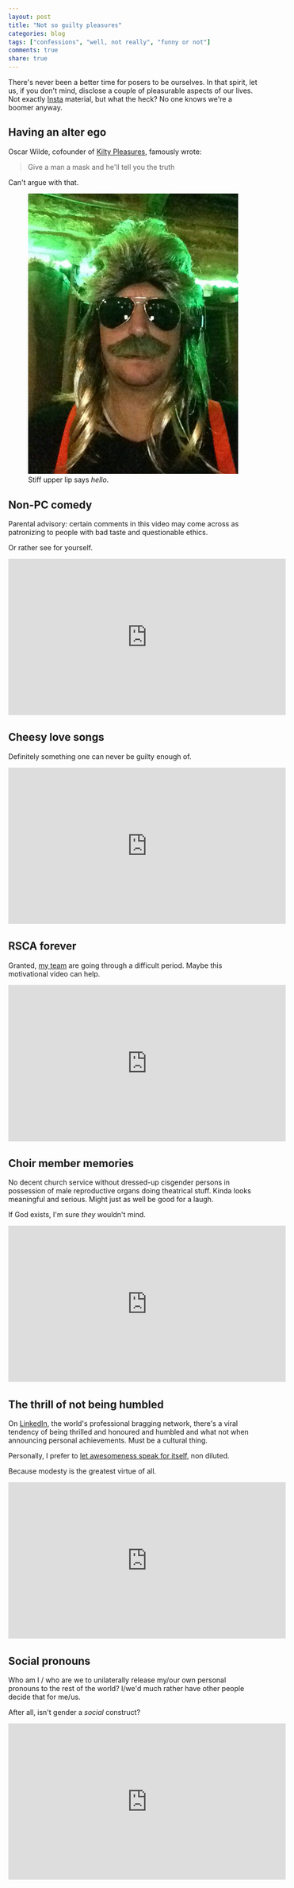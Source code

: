 ```yaml
---
layout: post
title: "Not so guilty pleasures"
categories: blog
tags: ["confessions", "well, not really", "funny or not"]
comments: true
share: true
---
```


There's never been a better time for
posers to be ourselves. In that spirit,
let us, if you don't mind,
disclose a couple of pleasurable aspects of our
lives. Not exactly [Insta](https://www.boredpanda.com/men-imitate-women-instagram-bros-being-basic/?utm_source=google&utm_medium=organic&utm_campaign=organic)
material, but what
the heck? No one knows we're a boomer anyway.

## Having an alter ego

Oscar Wilde, cofounder of [Kilty Pleasures](https://www.pinterest.com/trevor7171/kilty-pleasures/), famously wrote:

> Give a man a mask and he'll tell you the truth

Can't argue with that.

<figure width="100">
	<img src="/images/alter_ego.jpg" alt="DJ Fré"/>
    <figcaption>Stiff upper lip says <i>hello</i>.</figcaption>
</figure>

## Non-PC comedy

Parental advisory: certain comments in this video may come across as patronizing to people with bad taste and questionable ethics.

Or rather see for yourself.

<iframe width="560" height="315" src="https://www.youtube.com/embed/Tb8Y7kKJIFQ" title="YouTube video player" frameborder="0" allow="accelerometer; autoplay; clipboard-write; encrypted-media; gyroscope; picture-in-picture" allowfullscreen></iframe>

## Cheesy love songs

Definitely something one can never be guilty enough of.

<iframe width="560" height="315" src="https://www.youtube.com/embed/HFTi0mbXNUg" title="YouTube video player" frameborder="0" allow="accelerometer; autoplay; clipboard-write; encrypted-media; gyroscope; picture-in-picture" allowfullscreen></iframe>

## RSCA forever

Granted, [my team][rsca] are going through a difficult period.
Maybe this motivational video can help.

<iframe width="560" height="315" src="https://www.youtube.com/embed/LfduUFF_i1A" title="YouTube video player" frameborder="0" allow="accelerometer; autoplay; clipboard-write; encrypted-media; gyroscope; picture-in-picture" allowfullscreen></iframe>

## Choir member memories

No decent church service without dressed-up cisgender persons in possession of male reproductive organs doing theatrical stuff. Kinda looks meaningful and serious.
Might just as well be good for a laugh.

If God exists, I'm sure _they_ wouldn't mind.

<iframe width="560" height="315" src="https://www.youtube.com/embed/Ye_YSWTVaCM" title="YouTube video player" frameborder="0" allow="accelerometer; autoplay; clipboard-write; encrypted-media; gyroscope; picture-in-picture" allowfullscreen></iframe>

## The thrill of not being humbled

On [LinkedIn](https://www.linkedin.com/in/fdurant/), the world's professional bragging network, there's a viral
tendency of being thrilled and honoured and
humbled and what not when announcing personal achievements. Must be a cultural thing.

Personally, I prefer to [let awesomeness speak
for itself][fbh], non diluted.

Because modesty is the greatest virtue of all.

<iframe width="560" height="315" src="https://www.youtube.com/embed/1EXKmlLVdv0" title="YouTube video player" frameborder="0" allow="accelerometer; autoplay; clipboard-write; encrypted-media; gyroscope; picture-in-picture" allowfullscreen></iframe>

## Social pronouns

Who am I / who are we to unilaterally release my/our own personal pronouns to the rest of the world? I/we'd much rather have other people decide that for me/us.

After all, isn't gender a _social_ construct?

<iframe width="560" height="315" src="https://www.youtube.com/embed/AUKR4FpChcc" title="YouTube video player" frameborder="0" allow="accelerometer; autoplay; clipboard-write; encrypted-media; gyroscope; picture-in-picture" allowfullscreen></iframe>

[rsca]: https://www.rsca.be/nl
[fbh]: https://www.fuckbeinghumble.com
